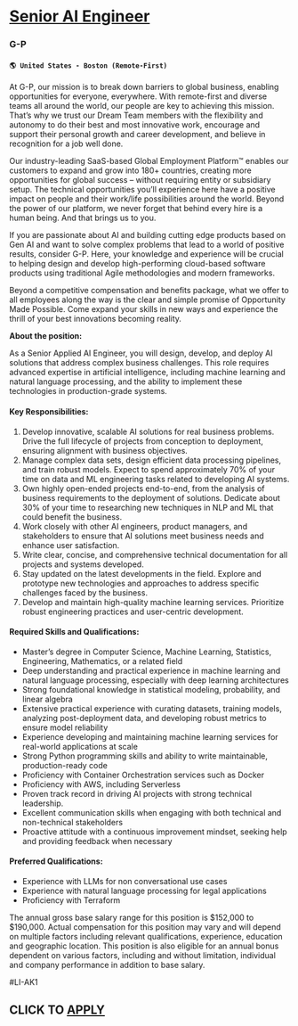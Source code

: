 # [Senior AI Engineer](https://www.remotewlb.com/apply/senior-ai-engineer)  
### G-P  
#### `🌎 United States - Boston (Remote-First)`  

At G-P, our mission is to break down barriers to global business, enabling opportunities for everyone, everywhere. With remote-first and diverse teams all around the world, our people are key to achieving this mission. That’s why we trust our Dream Team members with the flexibility and autonomy to do their best and most innovative work, encourage and support their personal growth and career development, and believe in recognition for a job well done.

Our industry-leading SaaS-based Global Employment Platform™ enables our customers to expand and grow into 180+ countries, creating more opportunities for global success – without requiring entity or subsidiary setup. The technical opportunities you’ll experience here have a positive impact on people and their work/life possibilities around the world. Beyond the power of our platform, we never forget that behind every hire is a human being. And that brings us to you.

If you are passionate about AI and building cutting edge products based on Gen AI and want to solve complex problems that lead to a world of positive results, consider G-P. Here, your knowledge and experience will be crucial to helping design and develop high-performing cloud-based software products using traditional Agile methodologies and modern frameworks.

Beyond a competitive compensation and benefits package, what we offer to all employees along the way is the clear and simple promise of Opportunity Made Possible. Come expand your skills in new ways and experience the thrill of your best innovations becoming reality.

**About the position:**

As a Senior Applied AI Engineer, you will design, develop, and deploy AI solutions that address complex business challenges. This role requires advanced expertise in artificial intelligence, including machine learning and natural language processing, and the ability to implement these technologies in production-grade systems.

#### **Key Responsibilities:**

  1. Develop innovative, scalable AI solutions for real business problems. Drive the full lifecycle of projects from conception to deployment, ensuring alignment with business objectives.
  2. Manage complex data sets, design efficient data processing pipelines, and train robust models. Expect to spend approximately 70% of your time on data and ML engineering tasks related to developing AI systems.
  3. Own highly open-ended projects end-to-end, from the analysis of business requirements to the deployment of solutions. Dedicate about 30% of your time to researching new techniques in NLP and ML that could benefit the business.
  4. Work closely with other AI engineers, product managers, and stakeholders to ensure that AI solutions meet business needs and enhance user satisfaction.
  5. Write clear, concise, and comprehensive technical documentation for all projects and systems developed.
  6. Stay updated on the latest developments in the field. Explore and prototype new technologies and approaches to address specific challenges faced by the business.
  7. Develop and maintain high-quality machine learning services. Prioritize robust engineering practices and user-centric development.

#### **Required Skills and Qualifications:**

  * Master’s degree in Computer Science, Machine Learning, Statistics, Engineering, Mathematics, or a related field
  * Deep understanding and practical experience in machine learning and natural language processing, especially with deep learning architectures
  * Strong foundational knowledge in statistical modeling, probability, and linear algebra
  * Extensive practical experience with curating datasets, training models, analyzing post-deployment data, and developing robust metrics to ensure model reliability
  * Experience developing and maintaining machine learning services for real-world applications at scale
  * Strong Python programming skills and ability to write maintainable, production-ready code
  * Proficiency with Container Orchestration services such as Docker
  * Proficiency with AWS, including Serverless
  * Proven track record in driving AI projects with strong technical leadership.
  * Excellent communication skills when engaging with both technical and non-technical stakeholders
  * Proactive attitude with a continuous improvement mindset, seeking help and providing feedback when necessary

#### **Preferred Qualifications:**

  * Experience with LLMs for non conversational use cases
  * Experience with natural language processing for legal applications
  * Proficiency with Terraform

The annual gross base salary range for this position is $152,000 to $190,000. Actual compensation for this position may vary and will depend on multiple factors including relevant qualifications, experience, education and geographic location. This position is also eligible for an annual bonus dependent on various factors, including and without limitation, individual and company performance in addition to base salary.

#LI-AK1

  
## CLICK TO [APPLY](https://www.remotewlb.com/apply/senior-ai-engineer)

